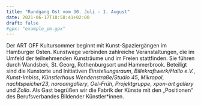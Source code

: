 ```yaml
---
title: "Rundgang Ost vom 30. Juli - 1. August"
date: 2021-06-17T18:58:41+02:00
draft: false
#gpx: "example_pm.gpx"
---
```


Der ART OFF Kultursommer beginnt mit Kunst-Spaziergängen im Hamburger Osten. Kunstwege verbinden zahlreiche Veranstaltungen, die im Umfeld der teilnehmenden Kunsträume und im Freien stattfinden. 
Sie führen durch Wandsbek, St. Georg, Rothenburgsort und Hammerbrook. Beteiligt sind die Kunstorte und Initiativen *Einstellungsraum*, *Billekraftwerk/Hallo e.V.*, *Kunst-Imbiss*, *Künstlerhaus 
Wendenstraße/Studio 45*, *Mikropol*, *nachtspeicher23*, *noroomgallery*, *Oel-Früh*, *Projektgruppe*, *xpon-art gallery* und *Zollo*. Als Gast begrüßen wir die Fabrik der Künste mit den 
„Positionen“ des Berufsverbandes Bildender Künstler*innen.

